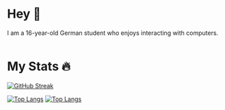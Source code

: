 # Hey 👋
I am a 16-year-old German student who enjoys interacting with computers.

<img src="https://komarev.com/ghpvc/?username=David-xF&style=flat-square&color=blue" alt=""/>

# My Stats 🔥 
[![GitHub Streak](http://github-readme-streak-stats.herokuapp.com?user=David-xF&theme=dark&background=000000)](https://git.io/streak-stats)

[![Top Langs](https://github-readme-stats.vercel.app/api?username=David-xF&show_icons=true&theme=vision-friendly-dark)](https://github.com/anuraghazra/github-readme-stats)
[![Top Langs](https://github-readme-stats.vercel.app/api/top-langs/?username=David-xF&layout=compact&theme=vision-friendly-dark)](https://github.com/anuraghazra/github-readme-stats)
